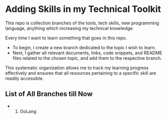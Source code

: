 # Adding Skills in my Technical Toolkit

This repo is collection branches of the tools, tech skills, new programming language, anything which increasing my technical knowledge.

Every time I want to learn something that goes in this repo.

- To begin, I create a new branch dedicated to the topic I wish to learn.
- Next, I gather all relevant documents, links, code snippets, and README files related to the chosen topic, and add them to the respective branch.

This systematic organization allows me to track my learning progress effectively and ensures that all resources pertaining to a specific skill are readily accessible.

## List of All Branches till Now

- 1. GoLang 
